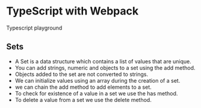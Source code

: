 # TypeScript with Webpack

Typescript playground

## Sets

* A Set is a data structure which contains a list of values that are unique.
* You can add strings, numeric and objects to a set using the add method.
* Objects added to the set are not converted to strings.
* We can initialize values using an array during the creation of a set.
* we can chain the add method to add elements to a set.
* To check for existence of a value in a set we use the has method.
* To delete a value from a set we use the delete method.